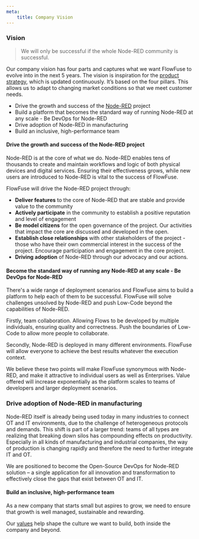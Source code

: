 ```yaml
---
meta:
    title: Company Vision
---
```


### Vision

> We will only be successful if the whole Node-RED community is successful.

Our company vision has four parts and captures what we want FlowFuse to evolve
into in the next 5 years. The vision is inspiration for the [product strategy](../product/strategy.md), which is updated continuously. It’s based on the four pillars. This allows us to adapt to changing market conditions so that we meet customer needs.

- Drive the growth and success of the [Node-RED](https://nodered.org) project
- Build a platform that becomes the standard way of running Node-RED at any scale - Be DevOps for Node-RED
- Drive adoption of Node-RED in manufacturing
- Build an inclusive, high-performance team

#### Drive the growth and success of the Node-RED project

Node-RED is at the core of what we do. Node-RED enables tens of thousands to create and maintain workflows and logic of both physical devices and digital services. Ensuring their effectiveness grows, while new users are introduced to Node-RED is vital to the success of FlowFuse.

FlowFuse will drive the Node-RED project through:

- **Deliver features** to the core of Node-RED that are stable and provide value to the community
- **Actively participate** in the community to establish a positive reputation and level of engagement
- **Be model citizens** for the open governance of the project. Our activities that impact the core are discussed and developed in the open.
- **Establish close relationships** with other stakeholders of the project - those who have their own commercial interest in the success of the project. Encourage participation and engagement in the core project.
- **Driving adoption** of Node-RED through our advocacy and our actions.

#### Become the standard way of running any Node-RED at any scale - Be DevOps for Node-RED

There's a wide range of deployment scenarios and FlowFuse aims to build a
platform to help each of them to be successful. FlowFuse will solve challenges
unsolved by Node-RED and push Low-Code beyond the capabilities of Node-RED.

Firstly, team collaboration. Allowing Flows to be developed by multiple
individuals, ensuring quality and correctness. Push the boundaries of Low-Code
to allow more people to collaborate.

Secondly, Node-RED is deployed in many different environments. FlowFuse will allow
everyone to achieve the best results whatever the execution context.

We believe these two points will make FlowFuse synonymous with Node-RED, and
make it attractive to individual users as well as Enterprises. Value offered
will increase exponentially as the platform scales to teams of developers and
larger deployment scenarios.

### Drive adoption of Node-RED in manufacturing

Node-RED itself is already being used today in many industries to connect OT and IT environments, due to the challenge of heterogeneous protocols and demands. This shift is part of a larger trend: teams of all types are realizing that breaking down silos has compounding effects on productivity. Especially in all kinds of manufacturing and industrial companies, the way of production is changing rapidly and therefore the need to further integrate IT and OT. 

We are positioned to become the Open-Source DevOps for Node-RED solution – a single application for all innovation and transformation to effectively close the gaps that exist between OT and IT.

#### Build an inclusive, high-performance team

As a new company that starts small but aspires to grow, we need to ensure that growth is well managed, sustainable and rewarding.

Our [values](./values) help shape the culture we want to build, both inside the company and beyond.
